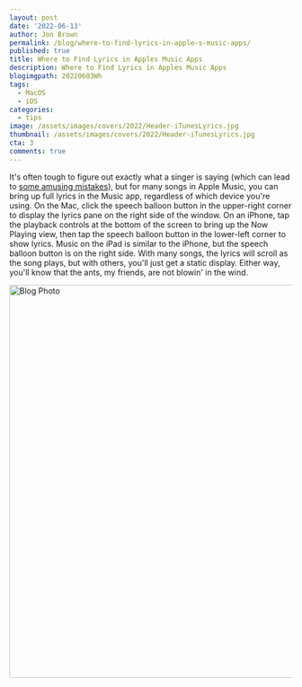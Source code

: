 ```yaml
---
layout: post
date: '2022-06-13'
author: Jon Brown
permalink: /blog/where-to-find-lyrics-in-apple-s-music-apps/
published: true
title: Where to Find Lyrics in Apples Music Apps
description: Where to Find Lyrics in Apples Music Apps
blogimgpath: 20220603Wh
tags:
  - MacOS
  - iOS
categories:
  - tips
image: /assets/images/covers/2022/Header-iTunesLyrics.jpg
thumbnail: /assets/images/covers/2022/Header-iTunesLyrics.jpg
cta: 3
comments: true
---
```

It's often tough to figure out exactly what a singer is saying (which
can lead to [some amusing mistakes](https://www.kissthisguy.com/)), but
for many songs in Apple Music, you can bring up full lyrics in the Music
app, regardless of which device you're using. On the Mac, click the
speech balloon button in the upper-right corner to display the lyrics
pane on the right side of the window. On an iPhone, tap the playback
controls at the bottom of the screen to bring up the Now Playing view,
then tap the speech balloon button in the lower-left corner to show
lyrics. Music on the iPad is similar to the iPhone, but the speech
balloon button is on the right side. With many songs, the lyrics will
scroll as the song plays, but with others, you'll just get a static
display. Either way, you'll know that the ants, my friends, are not
blowin' in the wind.

<img alt="Blog Photo" src="{{ site.site_cdn }}/assets/images/blog/2022/20220603Wh/image2.jpeg" class="img-fluid rounded m-2" width="700" />

